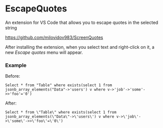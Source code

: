 # EscapeQuotes

An extension for VS Code that allows you to escape quotes in the selected string

https://github.com/milovidov983/ScreenQuotes


After installing the extension, when you select text and right-click on it, a new *Escape quotes* menu will appear.

### Example

Before:

```
Select * from "Table" where exists(select 1 from jsonb_array_elements("Data"->'users') v where v->'job'->'some'->>'foo'='0')
```

After:

```
Select * from \"Table\" where exists(select 1 from jsonb_array_elements(\"Data\"->\'users\') v where v->\'job\'->\'some\'->>\'foo\'=\'0\')
```


